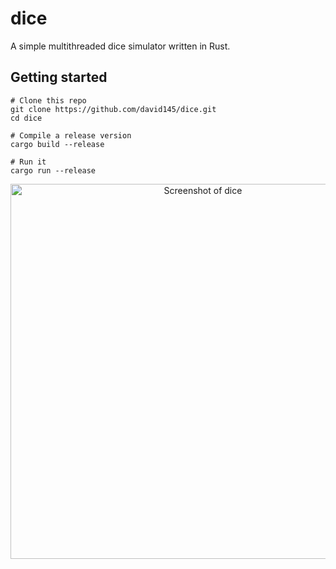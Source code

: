 # dice
A simple multithreaded dice simulator written in Rust.

## Getting started

```
# Clone this repo
git clone https://github.com/david145/dice.git
cd dice

# Compile a release version
cargo build --release

# Run it
cargo run --release
```

<p align="center">
  <img src="https://github.com/david145/dice/blob/master/assets/dice.png" alt="Screenshot of dice" width="600">
</p>
